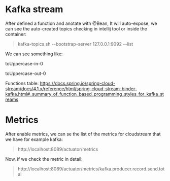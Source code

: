 # Kafka stream
After defined a function and anotate with @Bean, It will auto-expose, we can see the auto-created topics 
checking in intellij tool or inside the container:
> kafka-topics.sh --bootstrap-server 127.0.0.1:9092 --list

We can see something like:


toUppercase-in-0

toUppercase-out-0

Functions table:
https://docs.spring.io/spring-cloud-stream/docs/4.1.x/reference/html/spring-cloud-stream-binder-kafka.html#_summary_of_function_based_programming_styles_for_kafka_streams



# Metrics
After enable metrics, we can se the list of the metrics for cloudstream that we have for example kafka:
>http://localhost:8089/actuator/metrics

Now, if we check the metric in detail:
> http://localhost:8089/actuator/metrics/kafka.producer.record.send.total